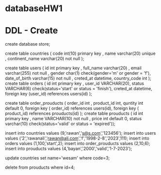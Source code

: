 # databaseHW1
# DDL - Create
create database store;

create table  countries (
    code int(10) primary key ,
  name varchar(20)  unique ,
   continent_name varchar(20) not null );

create table users (
    id int  primary key ,
    full_name varchar(20)   ,
    email varchar(255)  not null ,
    gender char(1) check(gender='m' or gender = 'f'),
    date_of_birth varchar(15)  not null ,
    creted_at datetime,
    country_code int
);
create table  orders (
  id int  primary key ,
  user_id VARCHAR(20),
  status VARCHAR(6) check(status='start' or status = 'finish'),
  creted_at datetime,
    foreign key (user_id) references  users(id)
);

create table  order_prouducts (
  order_id int ,
  product_id int,
  quntity int default 0,
    foreign key ( order_id) references  users(id),
    foreign key ( product_id) references  prouducts(id)
);
create table  prouducts (
 id int primary key   ,
  name VARCHAR(10) not null ,
  price int default 0,
  status varchar(10) check(status='valid' or status = 'expired'));


insert into countries values  (9,'rawan','s@s.com','123456');
insert  into users values  ('2','rawanali','rawan@ali.com','f','1998-2-8','2023',111);
insert into  orders values (1,100,'start',2);
insert into  order_prouducts values (2,10,6);
insert into  prouducts values (4,'bayan','2000','valid','1-7-2023');



update  countries set  name='wesam' where code=3;

delete from  prouducts where id=4;

